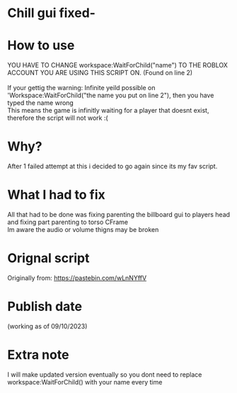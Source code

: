 # Chill gui fixed-
# How to use
YOU HAVE TO CHANGE workspace:WaitForChild("name") TO THE ROBLOX ACCOUNT YOU ARE USING THIS SCRIPT ON. (Found on line 2) <br>
           <br>
If your gettig the warning: Infinite yeild possible on 'Workspace:WaitForChild("the name you put on line 2"), then you have typed the name wrong<br>
This means the game is infinitly waiting for a player that doesnt exist, therefore the script will not work :(

# Why?
After 1 failed attempt at this i decided to go again since its my fav script.<br>

# What I had to fix
All that had to be done was fixing parenting the billboard gui to players head and fixing part parenting to torso CFrame<br>
Im aware the audio or volume thigns may be broken<br>

# Orignal script
Originally from: https://pastebin.com/wLnNYffV<br>

# Publish date
(working as of 09/10/2023) <br>

# Extra note
I will make updated version eventually so you dont need to replace workspace:WaitForChild() with your name every time<br>
